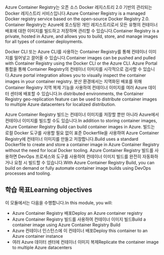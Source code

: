 <span data-ttu-id="8fa04-101">Azure Container Registry는 오픈 소스 Docker 레지스트리 2.0 기반의 관리되는 Docker 레지스트리 서비스입니다.</span><span class="sxs-lookup"><span data-stu-id="8fa04-101">Azure Container Registry is a managed Docker registry service based on the open-source Docker Registry 2.0.</span></span> <span data-ttu-id="8fa04-102">Container Registry는 Azure에 호스팅된 개인 레지스트리로서 모든 유형의 컨테이너 배포에 대한 이미지를 빌드하고 저장하며 관리할 수 있습니다.</span><span class="sxs-lookup"><span data-stu-id="8fa04-102">Container Registry is a private, hosted in Azure, and allows you to build, store, and manage images for all types of container deployments.</span></span>

<span data-ttu-id="8fa04-103">Docker CLI 또는 Azure CLI를 사용하는 Container Registry를 통해 컨테이너 이미지를 밀어넣고 끌어올 수 있습니다.</span><span class="sxs-lookup"><span data-stu-id="8fa04-103">Container images can be pushed and pulled with Container Registry using the Docker CLI or the Azure CLI.</span></span> <span data-ttu-id="8fa04-104">Azure Portal 통합을 통해 Container Registry의 컨테이너 이미지를 시각적으로 검사할 수 있습니다.</span><span class="sxs-lookup"><span data-stu-id="8fa04-104">Azure portal integration allows you to visually inspect the container images in your container registry.</span></span> <span data-ttu-id="8fa04-105">분산 환경에서는 지역화된 배포를 위해 Container Registry 지역 복제 기능을 사용하여 컨테이너 이미지를 여러 Azure 데이터 센터에 배포할 수 있습니다.</span><span class="sxs-lookup"><span data-stu-id="8fa04-105">In distributed environments, the Container Registry geo-replication feature can be used to distribute container images to multiple Azure datacenters for localized distribution.</span></span>

<span data-ttu-id="8fa04-106">Azure Container Registry 빌드는 컨테이너 이미지를 저장할 뿐만 아니라 Azure에서 컨테이너 이미지를 빌드할 수도 있습니다.</span><span class="sxs-lookup"><span data-stu-id="8fa04-106">In addition to storing container images, Azure Container Registry Build can build container images in Azure.</span></span> <span data-ttu-id="8fa04-107">빌드는 로컬 Docker 도구를 사용할 필요 없이 표준 Dockerfile을 사용하여 Azure Container Registry에 컨테이너 이미지를 만들고 저장합니다.</span><span class="sxs-lookup"><span data-stu-id="8fa04-107">Build uses a standard Dockerfile to create and store a container image in Azure Container Registry without the need for local Docker tooling.</span></span> <span data-ttu-id="8fa04-108">Azure Container Registry 빌드를 사용하면 DevOps 프로세스와 도구를 사용하여 컨테이너 이미지 빌드를 완전히 자동화하거나 요청 시 빌드할 수 있습니다.</span><span class="sxs-lookup"><span data-stu-id="8fa04-108">With Azure Container Registry Build, you can build on demand or fully automate container image builds using DevOps processes and tooling.</span></span>

## <a name="learning-objectives"></a><span data-ttu-id="8fa04-109">학습 목표</span><span class="sxs-lookup"><span data-stu-id="8fa04-109">Learning objectives</span></span>

<span data-ttu-id="8fa04-110">이 모듈에서는 다음을 수행합니다.</span><span class="sxs-lookup"><span data-stu-id="8fa04-110">In this module, you will:</span></span>

- <span data-ttu-id="8fa04-111">Azure Container Registry 배포</span><span class="sxs-lookup"><span data-stu-id="8fa04-111">Deploy an Azure container registry</span></span>
- <span data-ttu-id="8fa04-112">Azure Container Registry 빌드를 사용하여 컨테이너 이미지 빌드</span><span class="sxs-lookup"><span data-stu-id="8fa04-112">Build a container image using Azure Container Registry Build</span></span>
- <span data-ttu-id="8fa04-113">Azure 컨테이너 인스턴스에 이 컨테이너 배포</span><span class="sxs-lookup"><span data-stu-id="8fa04-113">Deploy this container to an Azure container instance</span></span>
- <span data-ttu-id="8fa04-114">여러 Azure 데이터 센터에 컨테이너 이미지 복제</span><span class="sxs-lookup"><span data-stu-id="8fa04-114">Replicate the container image to multiple Azure datacenters</span></span>